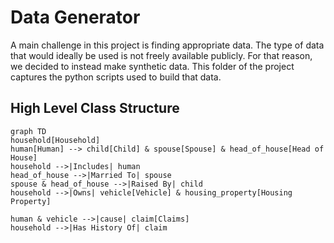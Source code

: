 # Data Generator

A main challenge in this project is finding appropriate data. The type of data that would ideally be used is not freely available publicly. For that reason, we decided to instead make synthetic data. This folder of the project captures the python scripts used to build that data.

## High Level Class Structure

```mermaid
graph TD
household[Household]
human[Human] --> child[Child] & spouse[Spouse] & head_of_house[Head of House]
household -->|Includes| human
head_of_house -->|Married To| spouse
spouse & head_of_house -->|Raised By| child
household -->|Owns| vehicle[Vehicle] & housing_property[Housing Property]

human & vehicle -->|cause| claim[Claims]
household -->|Has History Of| claim

```
